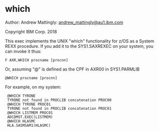 # which

Author: Andrew Mattingly: <andrew_mattingly@au1.ibm.com>

Copyright IBM Corp. 2018

This exec implements the UNIX "which" functionality for z/OS as a System REXX procedure.  If you add it to the SYS1.SAXREXEC on your system, you can invoke it thus:

`F AXR,WHICH procname [procnn]`

Or, assuming "@" is defined as the CPF in AXR00 in SYS1.PARMLIB

`@WHICH procname [procnn]`

For example, on my system:

```tso
 @WHICH TYRONE
 TYRONE not found in PROCLIB concatenation PROC00
 @WHICH TYRONE PROC01
 TYRONE not found in PROCLIB concatenation PROC01
 @WHICH LISTMEM PROC01
 ADCDMST.EXEC(LISTMEM)
 @WHICH HLASMC
 HLA.SASMSAM1(HLASMC)
```
